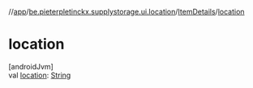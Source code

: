 //[app](../../../index.md)/[be.pieterpletinckx.supplystorage.ui.location](../index.md)/[ItemDetails](index.md)/[location](location.md)

# location

[androidJvm]\
val [location](location.md): [String](https://kotlinlang.org/api/latest/jvm/stdlib/kotlin/-string/index.html)
